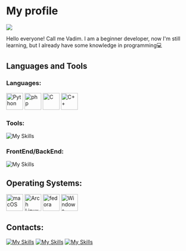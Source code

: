 # My profile
<img src="https://komarev.com/ghpvc/?username=vadbash&style=for-the-badge">

Hello everyone! Call me Vadim. I am a beginner developer, now I'm still learning, but I already have some knowledge in programming💻

## Languages and Tools
### Languages:
<div>
<img width="45" src="https://user-images.githubusercontent.com/25181517/183423507-c056a6f9-1ba8-4312-a350-19bcbc5a8697.png" alt="Python" title="Python"/>
<img width="45" src="https://skillicons.dev/icons?i=php" alt="php" title="php"/>
<img width="45" src="https://skillicons.dev/icons?i=c" alt="C" title="C"/>
<img width="45" src="https://skillicons.dev/icons?i=cpp" alt="C++" title="C++"/>
</div>

### Tools:
![My Skills](https://skillicons.dev/icons?i=linux,bots,django,flask,mysql,postgresql,sqlite,git,github,githubactions,gitlab,vim,vscode,arduino,fastapi,md,postman,powershell,bash,stackoverflow)
### FrontEnd/BackEnd:
![My Skills](https://skillicons.dev/icons?i=html,css,sass,jquery,js,bootstrap,wordpress,nodejs,figma)
## Operating Systems:
<div >
	<img width="45" src="https://img.icons8.com/?size=512&id=e9ne6HZHvrji&format=png" alt="macOS" title="macOS"/>
	<img width="45" src="https://user-images.githubusercontent.com/25181517/186884156-e63da389-f3e1-4dca-a6c1-d76e886ba22a.png" alt="Arch Linux" title="Arch Linux"/>
	<img width="45" src="https://user-images.githubusercontent.com/25181517/186885787-4011a347-1f68-472c-bf8b-31ed1bb4f8ce.png" alt="fedora" title="fedora"/>
	<img width="45" src="https://user-images.githubusercontent.com/25181517/186884150-05e9ff6d-340e-4802-9533-2c3f02363ee3.png" alt="Windows" title="Windows"/>
</div>

## Contacts:
[![My Skills](https://skillicons.dev/icons?i=discord)](https://discord.com/users/Vadik#9484/)
[![My Skills](https://skillicons.dev/icons?i=instagram)](https://www.instagram.com/vadysic/)
[![My Skills](https://skillicons.dev/icons?i=twitter)](https://twitter.com/Vadbash123)
